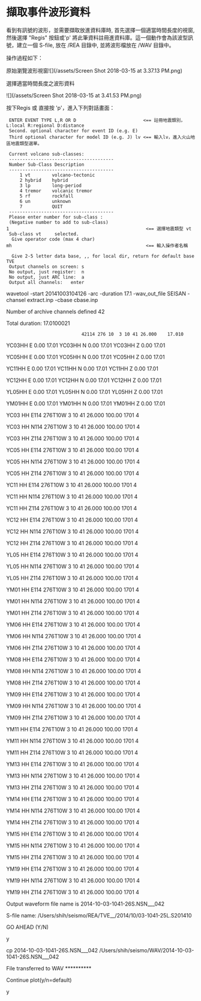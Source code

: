 # 擷取事件波形資料

看到有訊號的波形，並需要擷取放進資料庫時, 首先選擇一個適當時間長度的視窗, 然後選擇 "Regis" 按鈕或'p' 將此筆資料註冊進資料庫。這一個動作會為該波型訊號，建立一個 S-file, 放在 /REA 目錄中, 並將波形檔放在 /WAV 目錄中。

操作過程如下：

原始瀏覽波形視窗![](/assets/Screen Shot 2018-03-15 at 3.37.13 PM.png)

選擇適當時間長度之波形資料

![](/assets/Screen Shot 2018-03-15 at 3.41.53 PM.png)

按下Regis 或 直接按 'p'，進入下列對話畫面：

```
 ENTER EVENT TYPE L,R OR D                         <== 註冊地震類別，L:local R:regional D:distance
 Second. optional character for event ID (e.g. E)
 Third optional character for model ID (e.g. J) lv <== 輸入lv，進入火山地區地震類型選單。

 Current volcano sub-classes:
 ---------------------------------------
 Number Sub-Class Description
 ---------------------------------------
     1 vt        volcano-tectonic
     2 hybrid    hybrid
     3 lp        long-period
     4 tremor    volcanic tremor
     5 rf        rockfall
     6 un        unknown
     7           QUIT
 ---------------------------------------
 Please enter number for sub-class :
 (Negative number to add to sub-class)
1                                                   <== 選擇地震類型 vt
 Sub-class vt     selected.
  Give operator code (max 4 char)
mh                                                  <== 輸入操作者名稱

  Give 2-5 letter data base, ,, for local dir, return for default base
TVE
 Output channels on screen: s
 No output, just register:  n
 No output, just ARC line:  a
 Output all channels:   enter
```

wavetool -start 20141003104126 -arc  -duration       17.1 -wav\_out\_file SEISAN -chansel extract.inp -cbase cbase.inp

 Number of archive channels defined          42

  Total duration:   17.0100021

                                42114 276 10  3 10 41 26.000    17.010



  YC03HH E    0.00    17.01 YC03HH N    0.00    17.01 YC03HH Z    0.00    17.01

  YC05HH E    0.00    17.01 YC05HH N    0.00    17.01 YC05HH Z    0.00    17.01

  YC11HH E    0.00    17.01 YC11HH N    0.00    17.01 YC11HH Z    0.00    17.01

  YC12HH E    0.00    17.01 YC12HH N    0.00    17.01 YC12HH Z    0.00    17.01

  YL05HH E    0.00    17.01 YL05HH N    0.00    17.01 YL05HH Z    0.00    17.01

  YM01HH E    0.00    17.01 YM01HH N    0.00    17.01 YM01HH Z    0.00    17.01

 YC03 HH E114 276T10W 3 10 41 26.000  100.00   1701                          4

 YC03 HH N114 276T10W 3 10 41 26.000  100.00   1701                          4

 YC03 HH Z114 276T10W 3 10 41 26.000  100.00   1701                          4

 YC05 HH E114 276T10W 3 10 41 26.000  100.00   1701                          4

 YC05 HH N114 276T10W 3 10 41 26.000  100.00   1701                          4

 YC05 HH Z114 276T10W 3 10 41 26.000  100.00   1701                          4

 YC11 HH E114 276T10W 3 10 41 26.000  100.00   1701                          4

 YC11 HH N114 276T10W 3 10 41 26.000  100.00   1701                          4

 YC11 HH Z114 276T10W 3 10 41 26.000  100.00   1701                          4

 YC12 HH E114 276T10W 3 10 41 26.000  100.00   1701                          4

 YC12 HH N114 276T10W 3 10 41 26.000  100.00   1701                          4

 YC12 HH Z114 276T10W 3 10 41 26.000  100.00   1701                          4

 YL05 HH E114 276T10W 3 10 41 26.000  100.00   1701                          4

 YL05 HH N114 276T10W 3 10 41 26.000  100.00   1701                          4

 YL05 HH Z114 276T10W 3 10 41 26.000  100.00   1701                          4

 YM01 HH E114 276T10W 3 10 41 26.000  100.00   1701                          4

 YM01 HH N114 276T10W 3 10 41 26.000  100.00   1701                          4

 YM01 HH Z114 276T10W 3 10 41 26.000  100.00   1701                          4

 YM06 HH E114 276T10W 3 10 41 26.000  100.00   1701                          4

 YM06 HH N114 276T10W 3 10 41 26.000  100.00   1701                          4

 YM06 HH Z114 276T10W 3 10 41 26.000  100.00   1701                          4

 YM08 HH E114 276T10W 3 10 41 26.000  100.00   1701                          4

 YM08 HH N114 276T10W 3 10 41 26.000  100.00   1701                          4

 YM08 HH Z114 276T10W 3 10 41 26.000  100.00   1701                          4

 YM09 HH E114 276T10W 3 10 41 26.000  100.00   1701                          4

 YM09 HH N114 276T10W 3 10 41 26.000  100.00   1701                          4

 YM09 HH Z114 276T10W 3 10 41 26.000  100.00   1701                          4

 YM11 HH E114 276T10W 3 10 41 26.000  100.00   1701                          4

 YM11 HH N114 276T10W 3 10 41 26.000  100.00   1701                          4

 YM11 HH Z114 276T10W 3 10 41 26.000  100.00   1701                          4

 YM13 HH E114 276T10W 3 10 41 26.000  100.00   1701                          4

 YM13 HH N114 276T10W 3 10 41 26.000  100.00   1701                          4

 YM13 HH Z114 276T10W 3 10 41 26.000  100.00   1701                          4

 YM14 HH E114 276T10W 3 10 41 26.000  100.00   1701                          4

 YM14 HH N114 276T10W 3 10 41 26.000  100.00   1701                          4

 YM14 HH Z114 276T10W 3 10 41 26.000  100.00   1701                          4

 YM15 HH E114 276T10W 3 10 41 26.000  100.00   1701                          4

 YM15 HH N114 276T10W 3 10 41 26.000  100.00   1701                          4

 YM15 HH Z114 276T10W 3 10 41 26.000  100.00   1701                          4

 YM19 HH E114 276T10W 3 10 41 26.000  100.00   1701                          4

 YM19 HH N114 276T10W 3 10 41 26.000  100.00   1701                          4

 YM19 HH Z114 276T10W 3 10 41 26.000  100.00   1701                          4

  Output waveform file name is 2014-10-03-1041-26S.NSN\_\_\_042



 S-file name:   /Users/shih/seismo/REA/TVE\_\_/2014/10/03-1041-25L.S201410

 GO AHEAD \(Y/N\)

y

cp   2014-10-03-1041-26S.NSN\_\_\_042 /Users/shih/seismo/WAV/2014-10-03-1041-26S.NSN\_\_\_042

  File transferred to WAV \*\*\*\*\*\*\*\*\*\*

  Continue plot\(y/n=default\)

y

